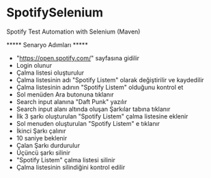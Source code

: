 # SpotifySelenium
Spotify Test Automation with Selenium (Maven)

***** Senaryo Adımları *****

- "https://open.spotify.com/" sayfasına gidilir 
- Login olunur 
- Çalma listesi oluşturulur 
- Çalma listesinin adı "Spotify Listem" olarak değiştirilir ve kaydedilir 
- Çalma listesinin adının "Spotify Listem" olduğunu kontrol et 
- Sol menüden Ara butonuna tıklanır 
- Search input alanına "Daft Punk" yazılır 
- Search input alanı altında oluşan Şarkılar tabına tıklanır 
- İlk 3 şarkı oluşturulan "Spotify Listem" çalma listesine eklenir 
- Sol menuden oluşturulan "Spotify Listem" e tıklanır 
- İkinci Şarkı çalınır 
- 10 saniye beklenir 
- Çalan Şarkı durdurulur 
- Üçüncü şarkı silinir 
- "Spotify Listem" çalma listesi silinir 
- Çalma listesinin silindiğini kontrol edilir 

